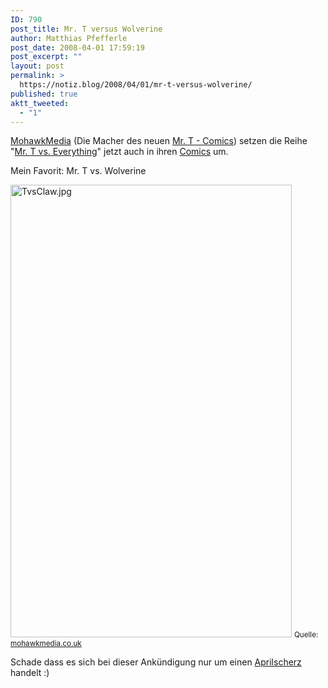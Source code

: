 ```yaml
---
ID: 790
post_title: Mr. T versus Wolverine
author: Matthias Pfefferle
post_date: 2008-04-01 17:59:19
post_excerpt: ""
layout: post
permalink: >
  https://notiz.blog/2008/04/01/mr-t-versus-wolverine/
published: true
aktt_tweeted:
  - "1"
---
```

<a href="http://www.mohawkmedia.co.uk/">MohawkMedia</a> (Die Macher des neuen <a href="http://notiz.blog/2008/03/26/mr-t-bekommt-eine-neue-comic-serie/">Mr. T - Comics</a>) setzen die Reihe "<a href="http://www.mrtvseverything.com/">Mr. T vs. Everything</a>" jetzt auch in ihren <a href="http://www.mohawkmedia.co.uk/mrtversus.htm">Comics</a> um.

Mein Favorit: Mr. T vs. Wolverine

<img class="aligncenter" src="http://notiz.blog/wp-content/uploads/2008/04/tvsclaw.jpg" alt="TvsClaw.jpg" border="0" width="450" height="724" />
<small>Quelle: <a href="http://www.mohawkmedia.co.uk/mrtversus.htm">mohawkmedia.co.uk</a></small>

Schade dass es sich bei dieser Ankündigung nur um einen <a href="http://www.mohawkmedia.co.uk/mrtversus.htm">Aprilscherz</a> handelt :)